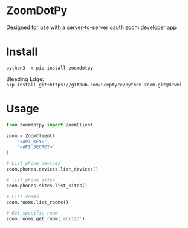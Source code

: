 # ZoomDotPy
Designed for use with a server-to-server oauth zoom developer app

# Install
`python3 -m pip install zoomdotpy`  

Bleeding Edge:  
`pip install git+https://github.com/Sceptyre/python-zoom.git@devel`

# Usage
```py
from zoomdotpy import ZoomClient

zoom = ZoomClient(
    '<API_KEY>',
    '<API_SECRET>'
)
```

```py
# List phone devices
zoom.phones.devices.list_devices()

# list phone sites
zoom.phones.sites.list_sites()

# List rooms
zoom.rooms.list_rooms()

# Get specific room
zoom.rooms.get_room('abc123')
```
